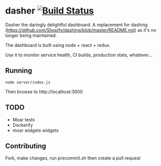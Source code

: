 # dasher [![Build Status](https://travis-ci.org/mikefarah/dasher.svg?branch=master)](https://travis-ci.org/mikefarah/dasher)
Dasher the daringly delightful dashboard. A replacement for dashing (https://github.com/Shopify/dashing/blob/master/README.md) as it's no longer being maintained.

The dashboard is built using node + react + redux.

Use it to monitor service health, CI builds, production stats, whatever...

## Running

```
node server/index.js
```

Then browse to http://localhost:3000

## TODO

- Moar tests
- Dockerify
- moar widgets widgets


## Contributing

Fork, make changes, run precommit.sh then create a pull request
